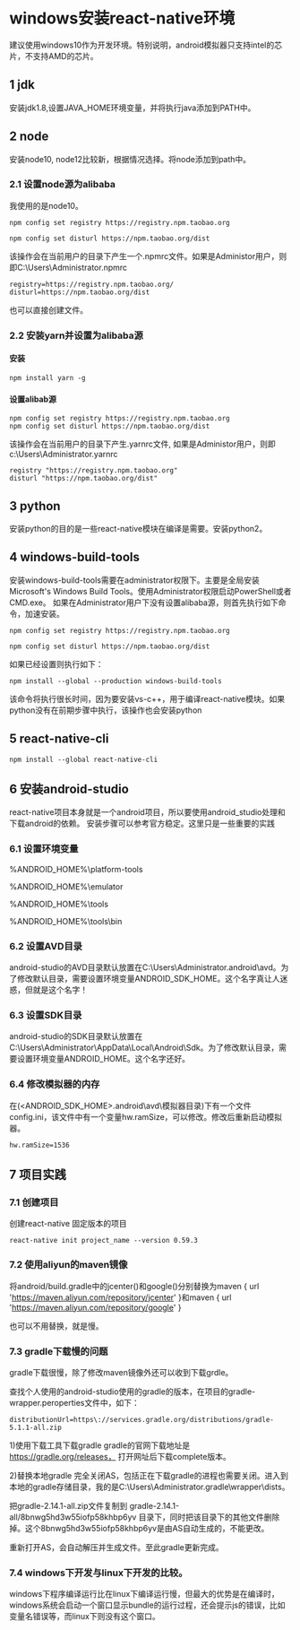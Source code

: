 # windows安装react-native环境
建议使用windows10作为开发环境。特别说明，android模拟器只支持intel的芯片，不支持AMD的芯片。

## 1 jdk
安装jdk1.8,设置JAVA_HOME环境变量，并将执行java添加到PATH中。

## 2 node
安装node10, node12比较新，根据情况选择。将node添加到path中。

### 2.1 设置node源为alibaba
我使用的是node10。

```
npm config set registry https://registry.npm.taobao.org

npm config set disturl https://npm.taobao.org/dist
```
该操作会在当前用户的目录下产生一个.npmrc文件。如果是Administor用户，则即C:\Users\Administrator\.npmrc

```
registry=https://registry.npm.taobao.org/
disturl=https://npm.taobao.org/dist
```
也可以直接创建文件。

### 2.2 安装yarn并设置为alibaba源
#### 安装
```
npm install yarn -g
```
#### 设置alibab源

```
npm config set registry https://registry.npm.taobao.org
npm config set disturl https://npm.taobao.org/dist
```
该操作会在当前用户的目录下产生.yarnrc文件, 如果是Administor用户，则即c:\Users\Administrator\.yarnrc
```
registry "https://registry.npm.taobao.org"
disturl "https://npm.taobao.org/dist"
```
## 3 python
安装python的目的是一些react-native模块在编译是需要。安装python2。

## 4 windows-build-tools

安装windows-build-tools需要在administrator权限下。主要是全局安装Microsoft's Windows Build Tools。使用Administrator权限启动PowerShell或者CMD.exe。
如果在Administrator用户下没有设置alibaba源，则首先执行如下命令，加速安装。
```
npm config set registry https://registry.npm.taobao.org

npm config set disturl https://npm.taobao.org/dist
```
如果已经设置则执行如下：
```
npm install --global --production windows-build-tools
```

该命令将执行很长时间，因为要安装vs-c++，用于编译react-native模块。如果python没有在前期步骤中执行，该操作也会安装python

## 5 react-native-cli
```
npm install --global react-native-cli
```
## 6 安装android-studio
react-native项目本身就是一个android项目，所以要使用android_studio处理和下载android的依赖。
安装步骤可以参考官方稳定。这里只是一些重要的实践
### 6.1 设置环境变量
%ANDROID_HOME%\platform-tools

%ANDROID_HOME%\emulator

%ANDROID_HOME%\tools

%ANDROID_HOME%\tools\bin

### 6.2 设置AVD目录
android-studio的AVD目录默认放置在C:\Users\Administrator\.android\avd。为了修改默认目录，需要设置环境变量ANDROID_SDK_HOME。这个名字真让人迷惑，但就是这个名字！
### 6.3 设置SDK目录
android-studio的SDK目录默认放置在C:\Users\Administrator\AppData\Local\Android\Sdk。为了修改默认目录，需要设置环境变量ANDROID_HOME。这个名字还好。

### 6.4 修改模拟器的内存
在(<ANDROID_SDK_HOME>\.android\avd\模拟器目录)下有一个文件config.ini，该文件中有一个变量hw.ramSize，可以修改。修改后重新启动模拟器。
```
hw.ramSize=1536
```
## 7 项目实践
### 7.1 创建项目
创建react-native 固定版本的项目
```
react-native init project_name --version 0.59.3
```

### 7.2 使用aliyun的maven镜像

将android/build.gradle中的jcenter()和google()分别替换为maven { url 'https://maven.aliyun.com/repository/jcenter' }和maven { url 'https://maven.aliyun.com/repository/google' }

也可以不用替换，就是慢。

### 7.3 gradle下载慢的问题
gradle下载很慢，除了修改maven镜像外还可以收到下载grdle。

查找个人使用的android-studio使用的gradle的版本，在项目的gradle-wrapper.peroperties文件中，如下：
```
distributionUrl=https\://services.gradle.org/distributions/gradle-5.1.1-all.zip
```

1)使用下载工具下载gradle
gradle的官网下载地址是 https://gradle.org/releases， 打开网址后下载complete版本。

2)替换本地gradle
完全关闭AS，包括正在下载gradle的进程也需要关闭。进入到本地的gradle存储目录，我的是C:\Users\Administrator\.gradle\wrapper\dists。

把gradle-2.14.1-all.zip文件复制到 gradle-2.14.1-all/8bnwg5hd3w55iofp58khbp6yv 目录下，同时把该目录下的其他文件删除掉。这个8bnwg5hd3w55iofp58khbp6yv是由AS自动生成的，不能更改。

重新打开AS，会自动解压并生成文件。至此gradle更新完成。

### 7.4 windows下开发与linux下开发的比较。
windows下程序编译运行比在linux下编译运行慢，但最大的优势是在编译时，windows系统会启动一个窗口显示bundle的运行过程，还会提示js的错误，比如变量名错误等，而linux下则没有这个窗口。







